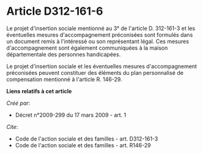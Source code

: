 # Article D312-161-6

Le projet d'insertion sociale mentionné au 3° de l'article D. 312-161-3 et les éventuelles mesures d'accompagnement
préconisées sont formulés dans un document remis à l'intéressé ou son représentant légal. Ces mesures d'accompagnement sont
également communiquées à la maison départementale des personnes handicapées. 

Le projet d'insertion sociale et les éventuelles mesures d'accompagnement préconisées peuvent constituer des éléments du plan
personnalisé de compensation mentionné à l'article R. 146-29.

**Liens relatifs à cet article**

_Créé par_:

  - Décret n°2009-299 du 17 mars 2009 - art. 1

_Cite_:

  - Code de l'action sociale et des familles - art. D312-161-3
  - Code de l'action sociale et des familles - art. R146-29
